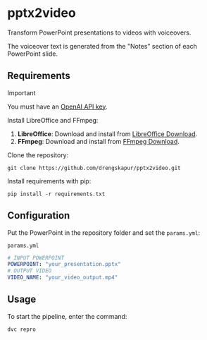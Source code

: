 # pptx2video
Transform PowerPoint presentations to videos with voiceovers.

The voiceover text is generated from the "Notes" section of each PowerPoint slide.

## Requirements

> [!IMPORTANT]
> You must have an [OpenAI API key](https://platform.openai.com/api-keys).

Install LibreOffice and FFmpeg:

1. **LibreOffice**: Download and install from [LibreOffice Download](https://www.libreoffice.org/download/download-libreoffice/).
2. **FFmpeg**: Download and install from [FFmpeg Download](https://ffmpeg.org/download.html).

Clone the repository:

```console
git clone https://github.com/drengskapur/pptx2video.git
```

Install requirements with pip:

```console
pip install -r requirements.txt
```

## Configuration

Put the PowerPoint in the repository folder and set the `params.yml`:

`params.yml`
```yml
# INPUT POWERPOINT
POWERPOINT: "your_presentation.pptx"
# OUTPUT VIDEO
VIDEO_NAME: "your_video_output.mp4"
```

## Usage

To start the pipeline, enter the command:

```console
dvc repro
```
